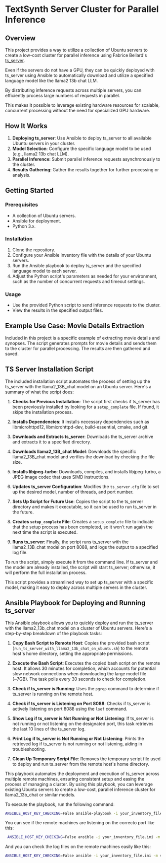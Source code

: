 # TextSynth Server Cluster for Parallel Inference

## Overview

This project provides a way to utilize a collection of Ubuntu servers to create a low-cost cluster for parallel inference using Fabrice Bellard's [ts_server](https://bellard.org/ts_server/). 

Even if the servers do not have a GPU, they can be quickly deployed with ts_server using Ansible to automatically download and utilize a specified language model like the llama2 13b chat LLM.

By distributing inference requests across multiple servers, you can efficiently process large numbers of requests in parallel. 

This makes it possible to leverage existing hardware resources for scalable, concurrent processing without the need for specialized GPU hardware.

## How It Works

1. **Deploying ts_server**: Use Ansible to deploy ts_server to all available Ubuntu servers in your cluster.
2. **Model Selection**: Configure the specific language model to be used (e.g., llama2 13b chat LLM).
3. **Parallel Inference**: Submit parallel inference requests asynchronously to the cluster.
4. **Results Gathering**: Gather the results together for further processing or analysis.

## Getting Started

### Prerequisites

- A collection of Ubuntu servers.
- Ansible for deployment.
- Python 3.x.

### Installation

1. Clone the repository.
2. Configure your Ansible inventory file with the details of your Ubuntu servers.
3. Run the Ansible playbook to deploy ts_server and the specified language model to each server.
4. Adjust the Python script's parameters as needed for your environment, such as the number of concurrent requests and timeout settings.

### Usage

- Use the provided Python script to send inference requests to the cluster.
- View the results in the specified output files.

## Example Use Case: Movie Details Extraction

Included in this project is a specific example of extracting movie details and synopses. The script generates prompts for movie details and sends them to the cluster for parallel processing. The results are then gathered and saved.

## TS Server Installation Script

The included installation script automates the process of setting up the ts_server with the llama2_13B_chat model on an Ubuntu server. Here's a summary of what the script does:

1. **Checks for Previous Installation**: The script first checks if ts_server has been previously installed by looking for a `setup_complete` file. If found, it skips the installation process.

2. **Installs Dependencies**: It installs necessary dependencies such as libmicrohttpd12, libmicrohttpd-dev, build-essential, cmake, and git.

3. **Downloads and Extracts ts_server**: Downloads the ts_server archive and extracts it to a specified directory.

4. **Downloads llama2_13B_chat Model**: Downloads the specific llama2_13B_chat model and verifies the download by checking the file size.

5. **Installs libjpeg-turbo**: Downloads, compiles, and installs libjpeg-turbo, a JPEG image codec that uses SIMD instructions.

6. **Updates ts_server Configuration**: Modifies the `ts_server.cfg` file to set up the desired model, number of threads, and port number.

7. **Sets Up Script for Future Use**: Copies the script to the ts_server directory and makes it executable, so it can be used to run ts_server in the future. 

8. **Creates `setup_complete` File**: Creates a `setup_complete` file to indicate that the setup process has been completed, so it won't run again the next time the script is executed.

9. **Runs ts_server**: Finally, the script runs ts_server with the llama2_13B_chat model on port 8088, and logs the output to a specified log file.

To run the script, simply execute it from the command line. If ts_server and the model are already installed, the script will start ts_server; otherwise, it will perform the full installation process.

This script provides a streamlined way to set up ts_server with a specific model, making it easy to deploy across multiple servers in the cluster.


## Ansible Playbook for Deploying and Running ts_server

This Ansible playbook allows you to quickly deploy and run the ts_server with the llama2_13b_chat model on a cluster of Ubuntu servers. Here's a step-by-step breakdown of the playbook tasks:

1. **Copy Bash Script to Remote Host**: Copies the provided bash script (`run_ts_server_with_llama2_13b_chat_on_ubuntu.sh`) to the remote host's home directory, setting the appropriate permissions.

2. **Execute the Bash Script**: Executes the copied bash script on the remote host. It allows 30 minutes for completion, which accounts for potential slow network connections when downloading the large model file (~7GB). The task polls every 30 seconds to check for completion.

3. **Check if ts_server is Running**: Uses the `pgrep` command to determine if ts_server is running on the remote host.

4. **Check if ts_server is Listening on Port 8088**: Checks if ts_server is actively listening on port 8088 using the `lsof` command.

5. **Show Log if ts_server is Not Running or Not Listening**: If ts_server is not running or not listening on the designated port, this task retrieves the last 10 lines of the ts_server log.

6. **Print Log if ts_server is Not Running or Not Listening**: Prints the retrieved log if ts_server is not running or not listening, aiding in troubleshooting.

7. **Clean Up Temporary Script File**: Removes the temporary script file used to deploy and run ts_server from the remote host's home directory.

This playbook automates the deployment and execution of ts_server across multiple remote machines, ensuring consistent setup and easing the process of managing a cluster. By using this playbook, you can leverage existing Ubuntu servers to create a low-cost, parallel inference cluster for llama2_13b_chat or similar models.

To execute the playbook, run the following command:

```bash
ANSIBLE_HOST_KEY_CHECKING=False ansible-playbook -i your_inventory_file.ini ansible_playbook_to_setup_ts_server_with_llama2_13b_chat.yml -f 50
```

You can see if the remote machines are listening on the correcto port like this:

```bash
 ANSIBLE_HOST_KEY_CHECKING=False ansible -i your_inventory_file.ini -m shell -a "sudo lsof -i -P -n | grep ts_server" -f 50
```

And you can check the log files on the remote machines easily like this:

```bash
ANSIBLE_HOST_KEY_CHECKING=False ansible -i your_inventory_file.ini -m shell -a "tail -n 10 /home/ubuntu/ts_server_free-2023-07-21/ts_server.log" -f 50
```



